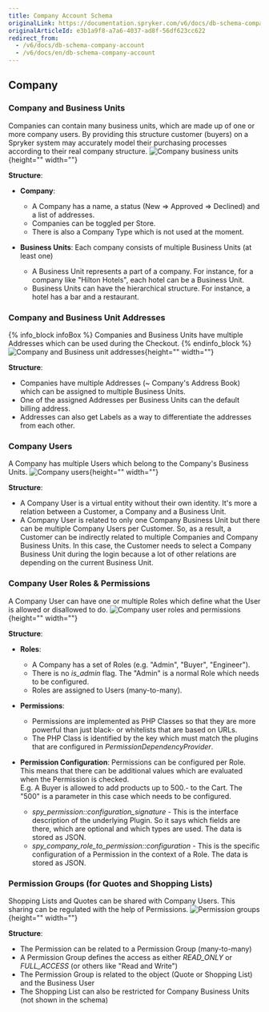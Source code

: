 ```yaml
---
title: Company Account Schema
originalLink: https://documentation.spryker.com/v6/docs/db-schema-company-account
originalArticleId: e3b1a9f8-a7a6-4037-ad8f-56df623cc622
redirect_from:
  - /v6/docs/db-schema-company-account
  - /v6/docs/en/db-schema-company-account
---
```



## Company

### Company and Business Units

Companies can contain many business units, which are made up of one or more company users. By providing this structure customer (buyers) on a Spryker system may accurately model their purchasing processes according to their real company structure.
![Company business units](https://spryker.s3.eu-central-1.amazonaws.com/docs/Developer+Guide/Database+Schema+Guide/Company+Account+Schema/company-business-units.png){height="" width=""}

**Structure**:

* **Company**:

  - A Company has a name, a status (New => Approved => Declined) and a list of addresses.
  - Companies can be toggled per Store.
  - There is also a Company Type which is not used at the moment.

* **Business Units**: Each company consists of multiple Business Units (at least one)

  - A Business Unit represents a part of a company. For instance, for a company like "Hilton Hotels", each hotel can be a Business Unit.
  - Business Units can have the hierarchical structure. For instance, a hotel has a bar and a restaurant.


### Company and Business Unit Addresses

{% info_block infoBox %}
Companies and Business Units have multiple Addresses which can be used during the Checkout.
{% endinfo_block %}
![Company and Business unit addresses](https://spryker.s3.eu-central-1.amazonaws.com/docs/Developer+Guide/Database+Schema+Guide/Company+Account+Schema/company-business-unit-address.png){height="" width=""}

**Structure**:

* Companies have multiple Addresses (~ Company's Address Book) which can be assigned to multiple Business Units.
* One of the assigned Addresses per Business Units can the default billing address.
* Addresses can also get Labels as a way to differentiate the addresses from each other.

### Company Users

A Company has multiple Users which belong to the Company's Business Units.
![Company users](https://spryker.s3.eu-central-1.amazonaws.com/docs/Developer+Guide/Database+Schema+Guide/Company+Account+Schema/company-user.png){height="" width=""}

**Structure**:

* A Company User is a virtual entity without their own identity. It's more a relation between a Customer, a Company and a Business Unit.
* A Company User is related to only one Company Business Unit but there can be multiple Company Users per Customer. So, as a result, a Customer can be indirectly related to multiple Companies and Company Business Units. In this case, the Customer needs to select a Company Business Unit during the login because a lot of other relations are depending on the current Business Unit.

### Company User Roles & Permissions

A Company User can have one or multiple Roles which define what the User is allowed or disallowed to do.
![Company user roles and permissions](https://spryker.s3.eu-central-1.amazonaws.com/docs/Developer+Guide/Database+Schema+Guide/Company+Account+Schema/company-user-roles-permissions.png){height="" width=""}

**Structure**:

* **Roles**:

  - A Company has a set of Roles (e.g. "Admin", "Buyer", "Engineer").
  - There is no *is_admin* flag. The "Admin" is a normal Role which needs to be configured.
  - Roles are assigned to Users (many-to-many).

* **Permissions**:

  - Permissions are implemented as PHP Classes so that they are more powerful than just black- or whitelists that are based on URLs.
  - The PHP Class is identified by the key which must match the plugins that are configured in *PermissionDependencyProvider*.

* **Permission Configuration**: Permissions can be configured per Role. This means that there can be additional values which are evaluated when the Permission is checked.<br>
E.g. A Buyer is allowed to add products up to 500.- to the Cart. The "500" is a parameter in this case which needs to be configured.

  - *spy_permission::configuration_signature* -  This is the interface description of the underlying Plugin. So it says which fields are there, which are optional and which types are used. The data is stored as JSON.
  - *spy_company_role_to_permission::configuration* - This is the specific configuration of a Permission in the context of a Role. The data is stored as JSON.


### Permission Groups (for Quotes and Shopping Lists)

Shopping Lists and Quotes can be shared with Company Users. This sharing can be regulated with the help of Permissions.
![Permission groups](https://spryker.s3.eu-central-1.amazonaws.com/docs/Developer+Guide/Database+Schema+Guide/Company+Account+Schema/permission-groups.png){height="" width=""}

**Structure**:

* The Permission can be related to a Permission Group (many-to-many)
* A Permission Group defines the access as either *READ_ONLY* or *FULL_ACCESS* (or others like "Read and Write")
* The Permission Group is related to the object (Quote or Shopping List) and the Business User
* The Shopping List can also be restricted for Company Business Units (not shown in the schema)
